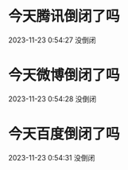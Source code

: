 # 今天腾讯倒闭了吗

2023-11-23 0:54:27 没倒闭

# 今天微博倒闭了吗

2023-11-23 0:54:28 没倒闭

# 今天百度倒闭了吗

2023-11-23 0:54:31 没倒闭

